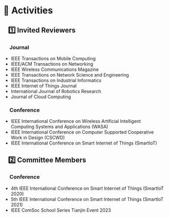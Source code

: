 # 🔆 Activities
##  &nbsp;&nbsp; 1️⃣ Invited Reviewers
### &nbsp;&nbsp;&nbsp;&nbsp; Journal
- IEEE Transactions on Mobile Computing
- IEEE/ACM Transactions on Networking
- IEEE Wireless Communications Magazine
- IEEE Transactions on Network Science and Engineering
- IEEE Transactions on Industrial Informatics
- IEEE Internet of Things Journal
- International Journal of Robotics Research
- Journal of Cloud Computing

### &nbsp;&nbsp;&nbsp;&nbsp; Conference
- IEEE International Conference on Wireless Artificial Intelligent Computing Systems and Applications (WASA)
- IEEE International Conference on Computer Supported Cooperative Work in Design (CSCWD)
- IEEE International Conference on Smart Internet of Things (SmartIoT)

##  &nbsp;&nbsp; 2️⃣ Committee Members
### &nbsp;&nbsp;&nbsp;&nbsp; Conference
- 4th IEEE International Conference on Smart Internet of Things (SmartIoT 2020)
- 5th IEEE International Conference on Smart Internet of Things (SmartIoT 2021)
- IEEE ComSoc School Series Tianjin Event 2023
